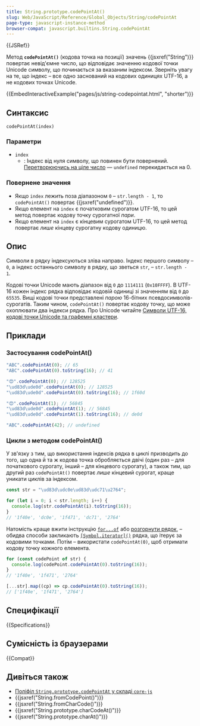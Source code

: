 ```yaml
---
title: String.prototype.codePointAt()
slug: Web/JavaScript/Reference/Global_Objects/String/codePointAt
page-type: javascript-instance-method
browser-compat: javascript.builtins.String.codePointAt
---
```


{{JSRef}}

Метод **`codePointAt()`** (кодова точка на позиції) значень {{jsxref("String")}} повертає невід'ємне число, що відповідає значенню кодової точки Unicode символу, що починається за вказаним індексом. Зверніть увагу на те, що індекс – все одно заснований на кодових одиницях UTF-16, а не кодових точках Unicode.

{{EmbedInteractiveExample("pages/js/string-codepointat.html", "shorter")}}

## Синтаксис

```js-nolint
codePointAt(index)
```

### Параметри

- `index`
  - : Індекс від нуля символу, що повинен бути повернений. [Перетворюючись на ціле число](/uk/docs/Web/JavaScript/Reference/Global_Objects/Number#peretvorennia-na-tsile) — `undefined` перекидається на 0.

### Повернене значення

- Якщо `index` лежить поза діапазоном `0` – `str.length - 1`, то `codePointAt()` повертає {{jsxref("undefined")}}.
- Якщо елемент на `index` є початковим сурогатом UTF-16, то цей метод повертає кодову точку сурогатної _пари_.
- Якщо елемент на `index` є кінцевим сурогатом UTF-16, то цей метод повертає _лише_ кінцеву сурогатну кодову одиницю.

## Опис

Символи в рядку індексуються зліва направо. Індекс першого символу – `0`, а індекс останнього символу в рядку, що зветься `str`, – `str.length - 1`.

Кодові точки Unicode мають діапазон від `0` до `1114111` (`0x10FFFF`). В UTF-16 кожен індекс рядка відповідає кодовій одиниці зі значенням від `0` до `65535`. Вищі кодові точки представлені _парою_ 16-бітних псевдосимволів-сурогатів. Таким чином, `codePointAt()` повертає кодову точку, що може охоплювати два індекси рядка. Про Unicode читайте [Символи UTF-16, кодові точки Unicode та графемні кластери](/uk/docs/Web/JavaScript/Reference/Global_Objects/String#symvoly-utf-16-kodovi-tochky-unicode-ta-hrafemni-klastery).

## Приклади

### Застосування codePointAt()

```js
"ABC".codePointAt(0); // 65
"ABC".codePointAt(0).toString(16); // 41

"😍".codePointAt(0); // 128525
"\ud83d\ude0d".codePointAt(0); // 128525
"\ud83d\ude0d".codePointAt(0).toString(16); // 1f60d

"😍".codePointAt(1); // 56845
"\ud83d\ude0d".codePointAt(1); // 56845
"\ud83d\ude0d".codePointAt(1).toString(16); // de0d

"ABC".codePointAt(42); // undefined
```

### Цикли з методом codePointAt()

У зв'язку з тим, що використання індексів рядка в циклі призводить до того, що одна й та ж кодова точка обробляється двічі (один раз – для початкового сурогату, інший – для кінцевого сурогату), а також тим, що другий раз `codePointAt()` повертає _лише_ кінцевий сурогат, краще уникати циклів за індексом.

```js example-bad
const str = "\ud83d\udc0e\ud83d\udc71\u2764";

for (let i = 0; i < str.length; i++) {
  console.log(str.codePointAt(i).toString(16));
}
// '1f40e', 'dc0e', '1f471', 'dc71', '2764'
```

Натомість краще вжити інструкцію [`for...of`](/uk/docs/Web/JavaScript/Guide/Loops_and_iteration#instruktsiia-forof) або [розгорнути рядок](/uk/docs/Web/JavaScript/Reference/Operators/Spread_syntax), – обидва способи закликають [`[Symbol.iterator]()`](/uk/docs/Web/JavaScript/Reference/Global_Objects/String/Symbol.iterator) рядка, що ітерує за кодовими точками. Потім – використати `codePointAt(0)`, щоб отримати кодову точку кожного елемента.

```js
for (const codePoint of str) {
  console.log(codePoint.codePointAt(0).toString(16));
}
// '1f40e', '1f471', '2764'

[...str].map((cp) => cp.codePointAt(0).toString(16));
// ['1f40e', '1f471', '2764']
```

## Специфікації

{{Specifications}}

## Сумісність із браузерами

{{Compat}}

## Дивіться також

- [Поліфіл `String.prototype.codePointAt` у складі `core-js`](https://github.com/zloirock/core-js#ecmascript-string-and-regexp)
- {{jsxref("String.fromCodePoint()")}}
- {{jsxref("String.fromCharCode()")}}
- {{jsxref("String.prototype.charCodeAt()")}}
- {{jsxref("String.prototype.charAt()")}}
